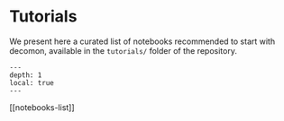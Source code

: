 # Tutorials

We present here a curated list of notebooks recommended to start with decomon,
available in the `tutorials/` folder of the repository.

```{contents}
---
depth: 1
local: true
---
```

[[notebooks-list]]
